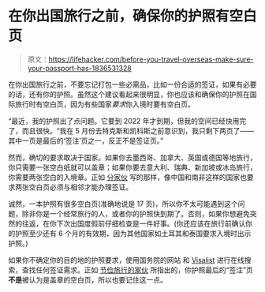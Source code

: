 # 在你出国旅行之前，确保你的护照有空白页

> 原文：<https://lifehacker.com/before-you-travel-overseas-make-sure-your-passport-has-1836531328>

在你出国旅行之前，不要忘记打包一些必需品，比如一份合适的签证，如果有必要的话，还有你的护照。虽然这个建议看起来很明显，你也应该和确保你的护照在国际旅行时有空白页，因为有些国家*要求*你入境时要有空白页。



“最近，我的护照出了点问题。它要到 2022 年才到期，但我的空间已经快用完了，而且很快。“我在 5 月份去特克斯和凯科斯之前意识到，我只剩下两页了——其中一页是最后的‘签注’页之一，反正不是签证页。”

然而，确切的要求取决于国家。如果你去墨西哥、加拿大、英国或德国等地旅行，你只需要一张空白纸就可以盖章；如果你要去意大利、瑞典、新加坡或冰岛旅行，你需要两张空白的入境章。正如 [分家伙](https://thepointsguy.com/guides/6-very-important-things-to-know-about-your-passport/) 写的那样，像中国和南非这样的国家也要求两张空白页必须与相邻才能办理签证。

诚然，一本护照有很多空白页(准确地说是 17 页)，所以你不太可能遇到这个问题，除非你是一个经常旅行的人，或者你的护照快到期了。否则，如果你想避免突然的往返，在你下次出国度假前仔细检查是一件好事。(你还应该在旅行前确认你的护照至少还有 6 个月的有效期，因为其他国家如土耳其和泰国要求入境时出示护照。)

如果你不确定你的目的地的护照要求，使用国务院的网站 和 [Visalist](https://visalist.io/) 进行在线搜索，查找任何签证需求。正如 [节俭旅行的家伙](https://www.frugaltravelguy.com/2019/07/you-may-need-blank-passport-pages-to-travel-abroad.html) 所指出的，你护照最后的“签注”页**不是**被认为是盖章的空白页，所以也要记住这一点。